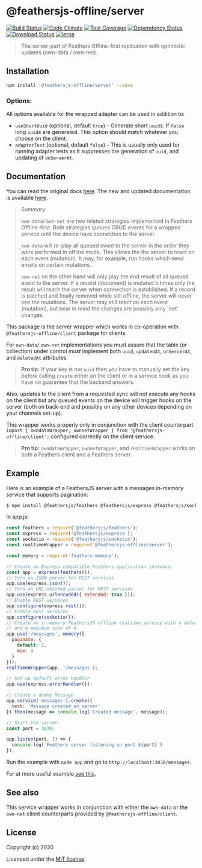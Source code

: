 # @feathersjs-offline/server


[![Build Status](https://travis-ci.org/feahtersjs-offline/feathersjs-offline-server.png?branch=master)](https://travis-ci.org/feahtersjs-offline/feathersjs-offline-server)
[![Code Climate](https://codeclimate.com/github/feahtersjs-offline/feathersjs-offline-server/badges/gpa.svg)](https://codeclimate.com/github/feahtersjs-offline/feathersjs-offline-server)
[![Test Coverage](https://codeclimate.com/github/feahtersjs-offline/feathersjs-offline-server/badges/coverage.svg)](https://codeclimate.com/github/feahtersjs-offline/feathersjs-offline-server/coverage)
[![Dependency Status](https://img.shields.io/david/feahtersjs-offline/feathersjs-offline-server.svg?style=flat-square)](https://david-dm.org/feahtersjs-offline/feathersjs-offline-server)
[![Download Status](https://img.shields.io/npm/dm/feathersjs-offline-server.svg?style=flat-square)](https://www.npmjs.com/package/feathersjs-offline-server)
[![lerna](https://img.shields.io/badge/maintained%20with-lerna-cc00ff.svg)](https://lerna.js.org/)



> The server-part of Feathers Offline-first replication with optimistic updates (own-data / own-net).

## Installation

``` bash
npm install '@feathersjs-offline/server' --save
```

### Options:

All options available for the wrapped adapter can be used in addition to:

- `useShortUuid` (optional, default `true`) - Generate short `uuid`s. If `false` long `uuid`s are generated. This option should match whatever you choose on the client.
- `adapterTest` (optional, default `false`) - This is usually only used for running adapter tests as it suppresses the generation of `uuid`, and updating of `onServerAt`.

## Documentation

You can read the original docs [here](https://auk.docs.feathersjs.com/guides/offline-first). The new and updated documentation is available [here](https://feathersjs-offline.github.io/docs).

> _Summary:_
> 
> `own-data`/ `own-net` are two related strategies implemented in Feathers Offline-first. Both strategies queues CRUD events for a wrapped service until the device have connection to the server.
>
> `own-data` will re-play all queued event to the server in the order they were performed in offline mode. This allows the the server to react on each event (mutation). It may, for example, run hooks which send emails on certain mutations.
>
> `own-net` on the other hand will only play the end result of all queued event to the server. If a record (document) is mutated 5 times only the result will reach the server when connection is established. If a record is patched and finally removed while still offline, the server will never see the mutations. The server may still react on each event (mutation), but bear in mind the changes are possibly only 'net' changes.

This package is the server wrapper which works in co-operation with `@feathersjs-offline/client` package for clients.

For `own-data`/ `own-net` implementations you must assure that the table (or collection) under control *must* implement both `uuid`, `updatedAt`, `onServerAt`, and `deletedAt` attributes.

> **Pro tip:** If your key is not `uuid` then you have to manually set the key *before* calling `create` either on the client or in a service hook as you have no guarantee that the backend answers.

Also, updates to the client from a requested sync will not execute any hooks on the client but any queued events on the device will trigger hooks on the server (both on back-end and possibly on any other devices depending on your channels set-up).

This wrapper works properly only in conjunction with the client counterpart `import { owndataWrapper, ownnetWrapper } from '@feathersjs-offline/client';` configured correctly on the client service.

> **Pro tip:** `owndataWrapper`, `ownnetWrapper`, and `realtimeWrapper` works on both a Feathers client and a Feathers server.

## Example
Here is an example of a FeathersJS server with a messages in-memory service that supports pagination:

``` bash
$ npm install @feathersjs/feathers @feathersjs/express @feathersjs/socketio @feathersjs/errors feathers-memory @feathersjs-offline/server
```

In app.js:

``` js
const feathers = require('@feathersjs/feathers');
const express = require('@feathersjs/express');
const socketio = require('@feathersjs/socketio');
const realtimeWrapper = require('@feathersjs-offline/server');

const memory = require('feathers-memory');

// Create an Express compatible Feathers application instance.
const app = express(feathers());
// Turn on JSON parser for REST services
app.use(express.json());
// Turn on URL-encoded parser for REST services
app.use(express.urlencoded({ extended: true }));
// Enable REST services
app.configure(express.rest());
// Enable REST services
app.configure(socketio());
// Create an in-memory FeathersJS offline realtime service with a default page size of 2 items
// and a maximum size of 4
app.use('/messages', memory({
  paginate: {
    default: 2,
    max: 4
  }
}));
realtimeWrapper(app, '/messages');

// Set up default error handler
app.use(express.errorHandler());

// Create a dummy Message
app.service('messages').create({
  text: 'Message created on server'
}).then(message => console.log('Created message', message));

// Start the server.
const port = 3030;

app.listen(port, () => {
  console.log(`Feathers server listening on port ${port}`)
});
```

Run the example with `node app` and go to `http://localhost:3030/messages`.

For at more useful example [see this](https://github.com/feathersjs-offline/owndata-ownnet/example/).

## See also
This service wrapper works in conjunction with either the `own-data` or the `own-net` client counterparts provided by `@feathersjs-offline/client`.

## License

Copyright (c) 2020

Licensed under the [MIT license](LICENSE).
